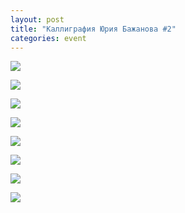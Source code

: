 ```yaml
---
layout: post
title: "Каллиграфия Юрия Бажанова #2"
categories: event
---
```

![](https://pics.livejournal.com/quillcraft/pic/000gewsr)

![](https://pics.livejournal.com/quillcraft/pic/000gfe0a)

![](https://pics.livejournal.com/quillcraft/pic/000gg0zd)

![](https://pics.livejournal.com/quillcraft/pic/000ghq0c)

![](https://pics.livejournal.com/quillcraft/pic/000gke8y)

![](https://pics.livejournal.com/quillcraft/pic/000gp0ph)

![](https://pics.livejournal.com/quillcraft/pic/000gq641)

![](https://pics.livejournal.com/quillcraft/pic/000gr4wy)